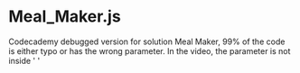 # Meal_Maker.js
Codecademy debugged version for solution Meal Maker, 99% of the code is either typo or has the wrong parameter. In the video, the parameter is not inside ' '
